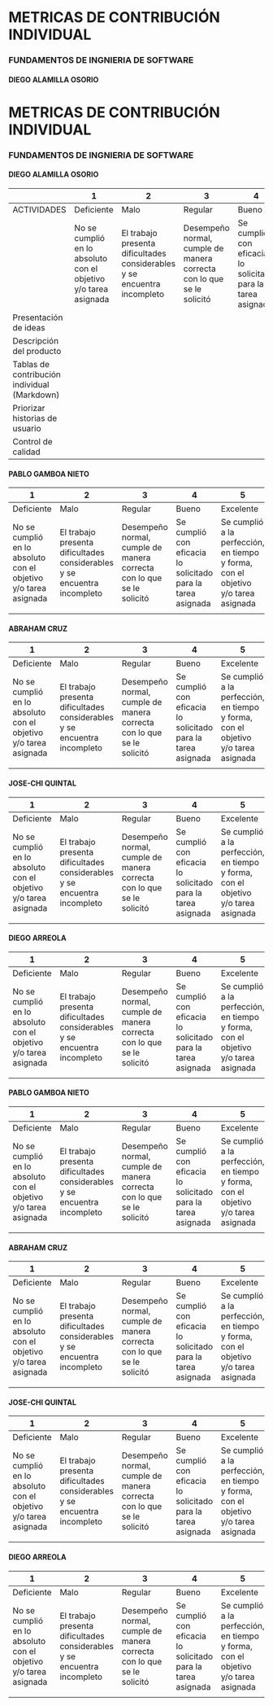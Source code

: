 # METRICAS DE CONTRIBUCIÓN INDIVIDUAL
### FUNDAMENTOS DE INGNIERIA DE SOFTWARE
#### DIEGO ALAMILLA OSORIO

# METRICAS DE CONTRIBUCIÓN INDIVIDUAL
### FUNDAMENTOS DE INGNIERIA DE SOFTWARE
#### DIEGO ALAMILLA OSORIO

|                                              | 1                                                               | 2                                                                        | 3                                                                     | 4                                                                | 5                                                                                 |
|----------------------------------------------|-----------------------------------------------------------------|--------------------------------------------------------------------------|-----------------------------------------------------------------------|------------------------------------------------------------------|-----------------------------------------------------------------------------------|
| ACTIVIDADES                                  | Deficiente                                                      | Malo                                                                     | Regular                                                               | Bueno                                                            | Excelente                                                                         |
|                                              | No se cumplió en lo absoluto con el objetivo y/o tarea asignada | El trabajo presenta dificultades considerables y se encuentra incompleto | Desempeño normal, cumple de manera correcta con lo que se le solicitó | Se cumplió con eficacia lo solicitado para la tarea asignada | Se cumplió a la perfección, en tiempo y forma, con el objetivo y/o tarea asignada |
| Presentación de ideas                        |                                                                 |                                                                          |                                                                       |                                                                  |                                                                                   |
| Descripción del producto                     |                                                                 |                                                                          |                                                                       |                                                                  |                                                                                   |
| Tablas de contribución individual (Markdown) |                                                                 |                                                                          |                                                                       |                                                                  |                                                                                   |
| Priorizar historias de usuario               |                                                                 |                                                                          |                                                                       |                                                                  |                                                                                   |
| Control de calidad                           |                                                                 |                                                                          |                                                                       |                                                                  |                                                                                   |


#### PABLO GAMBOA NIETO

| 1                                                               | 2                                                                        | 3                                                                     | 4                                                                | 5                                                                                 |
|-----------------------------------------------------------------|--------------------------------------------------------------------------|-----------------------------------------------------------------------|------------------------------------------------------------------|-----------------------------------------------------------------------------------|
| Deficiente                                                      | Malo                                                                     | Regular                                                               | Bueno                                                            | Excelente                                                                         |
| No se cumplió en lo absoluto con el objetivo y/o tarea asignada | El trabajo presenta dificultades considerables y se encuentra incompleto | Desempeño normal, cumple de manera correcta con lo que se le solicitó | Se cumplió con eficacia lo solicitado para la tarea asignada | Se cumplió a la perfección, en tiempo y forma, con el objetivo y/o tarea asignada |
|                                                                 |                                                                          |                                                                       |                                                                  |                                                                                   |


#### ABRAHAM CRUZ

| 1                                                               | 2                                                                        | 3                                                                     | 4                                                                | 5                                                                                 |
|-----------------------------------------------------------------|--------------------------------------------------------------------------|-----------------------------------------------------------------------|------------------------------------------------------------------|-----------------------------------------------------------------------------------|
| Deficiente                                                      | Malo                                                                     | Regular                                                               | Bueno                                                            | Excelente                                                                         |
| No se cumplió en lo absoluto con el objetivo y/o tarea asignada | El trabajo presenta dificultades considerables y se encuentra incompleto | Desempeño normal, cumple de manera correcta con lo que se le solicitó | Se cumplió con eficacia lo solicitado para la tarea asignada | Se cumplió a la perfección, en tiempo y forma, con el objetivo y/o tarea asignada |
|                                                                 |                                                                          |                                                                       |                                                                  |                                                                                   |


#### JOSE-CHI QUINTAL

| 1                                                               | 2                                                                        | 3                                                                     | 4                                                                | 5                                                                                 |
|-----------------------------------------------------------------|--------------------------------------------------------------------------|-----------------------------------------------------------------------|------------------------------------------------------------------|-----------------------------------------------------------------------------------|
| Deficiente                                                      | Malo                                                                     | Regular                                                               | Bueno                                                            | Excelente                                                                         |
| No se cumplió en lo absoluto con el objetivo y/o tarea asignada | El trabajo presenta dificultades considerables y se encuentra incompleto | Desempeño normal, cumple de manera correcta con lo que se le solicitó | Se cumplió con eficacia lo solicitado para la tarea asignada | Se cumplió a la perfección, en tiempo y forma, con el objetivo y/o tarea asignada |
|                                                                 |                                                                          |                                                                       |                                                                  |                                                                                   |


#### DIEGO ARREOLA

| 1                                                               | 2                                                                        | 3                                                                     | 4                                                                | 5                                                                                 |
|-----------------------------------------------------------------|--------------------------------------------------------------------------|-----------------------------------------------------------------------|------------------------------------------------------------------|-----------------------------------------------------------------------------------|
| Deficiente                                                      | Malo                                                                     | Regular                                                               | Bueno                                                            | Excelente                                                                         |
| No se cumplió en lo absoluto con el objetivo y/o tarea asignada | El trabajo presenta dificultades considerables y se encuentra incompleto | Desempeño normal, cumple de manera correcta con lo que se le solicitó | Se cumplió con eficacia lo solicitado para la tarea asignada | Se cumplió a la perfección, en tiempo y forma, con el objetivo y/o tarea asignada |
|                                                                 |                                                                          |                                                                       |                                                                  |                                                                                   |

#### PABLO GAMBOA NIETO

| 1                                                               | 2                                                                        | 3                                                                     | 4                                                                | 5                                                                                 |
|-----------------------------------------------------------------|--------------------------------------------------------------------------|-----------------------------------------------------------------------|------------------------------------------------------------------|-----------------------------------------------------------------------------------|
| Deficiente                                                      | Malo                                                                     | Regular                                                               | Bueno                                                            | Excelente                                                                         |
| No se cumplió en lo absoluto con el objetivo y/o tarea asignada | El trabajo presenta dificultades considerables y se encuentra incompleto | Desempeño normal, cumple de manera correcta con lo que se le solicitó | Se cumplió con eficacia lo solicitado para la tarea asignada | Se cumplió a la perfección, en tiempo y forma, con el objetivo y/o tarea asignada |
|                                                                 |                                                                          |                                                                       |                                                                  |                                                                                   |


#### ABRAHAM CRUZ

| 1                                                               | 2                                                                        | 3                                                                     | 4                                                                | 5                                                                                 |
|-----------------------------------------------------------------|--------------------------------------------------------------------------|-----------------------------------------------------------------------|------------------------------------------------------------------|-----------------------------------------------------------------------------------|
| Deficiente                                                      | Malo                                                                     | Regular                                                               | Bueno                                                            | Excelente                                                                         |
| No se cumplió en lo absoluto con el objetivo y/o tarea asignada | El trabajo presenta dificultades considerables y se encuentra incompleto | Desempeño normal, cumple de manera correcta con lo que se le solicitó | Se cumplió con eficacia lo solicitado para la tarea asignada | Se cumplió a la perfección, en tiempo y forma, con el objetivo y/o tarea asignada |
|                                                                 |                                                                          |                                                                       |                                                                  |                                                                                   |


#### JOSE-CHI QUINTAL

| 1                                                               | 2                                                                        | 3                                                                     | 4                                                                | 5                                                                                 |
|-----------------------------------------------------------------|--------------------------------------------------------------------------|-----------------------------------------------------------------------|------------------------------------------------------------------|-----------------------------------------------------------------------------------|
| Deficiente                                                      | Malo                                                                     | Regular                                                               | Bueno                                                            | Excelente                                                                         |
| No se cumplió en lo absoluto con el objetivo y/o tarea asignada | El trabajo presenta dificultades considerables y se encuentra incompleto | Desempeño normal, cumple de manera correcta con lo que se le solicitó | Se cumplió con eficacia lo solicitado para la tarea asignada | Se cumplió a la perfección, en tiempo y forma, con el objetivo y/o tarea asignada |
|                                                                 |                                                                          |                                                                       |                                                                  |                                                                                   |


#### DIEGO ARREOLA

| 1                                                               | 2                                                                        | 3                                                                     | 4                                                                | 5                                                                                 |
|-----------------------------------------------------------------|--------------------------------------------------------------------------|-----------------------------------------------------------------------|------------------------------------------------------------------|-----------------------------------------------------------------------------------|
| Deficiente                                                      | Malo                                                                     | Regular                                                               | Bueno                                                            | Excelente                                                                         |
| No se cumplió en lo absoluto con el objetivo y/o tarea asignada | El trabajo presenta dificultades considerables y se encuentra incompleto | Desempeño normal, cumple de manera correcta con lo que se le solicitó | Se cumplió con eficacia lo solicitado para la tarea asignada | Se cumplió a la perfección, en tiempo y forma, con el objetivo y/o tarea asignada |
|                                                                 |                                                                          |                                                                       |                                                                  |                                                                                   |
